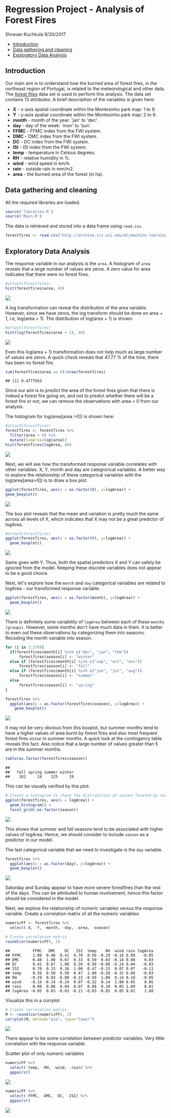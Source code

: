 Regression Project - Analysis of Forest Fires
================
Shravan Kuchkula
9/20/2017

-   [Introduction](#introduction)
-   [Data gathering and cleaning](#data-gathering-and-cleaning)
-   [Exploratory Data Analysis](#exploratory-data-analysis)

Introduction
------------

Our main aim is to understand how the burned area of forest fires, in the northeast region of Portugal, is related to the meteorological and other data. The [*forest fires*](http://archive.ics.uci.edu/ml/datasets/Forest+Fires) data set is used to perform this analysis. The data set contains 13 attributes. A brief description of the variables is given here:

-   **X** - x-axis spatial coordinate within the Montesinho park map: 1 to 9.
-   **Y** - y-axis spatial coordinate within the Montesinho park map: 2 to 9.
-   **month** - month of the year: 'jan' to 'dec'.
-   **day** - day of the week: 'mon' to 'sun'.
-   **FFMC** - FFMC index from the FWI system.
-   **DMC** - DMC index from the FWI system.
-   **DC** - DC index from the FWI system.
-   **ISI** - ISI index from the FWI system.
-   **temp** - temperature in Celsius degrees.
-   **RH** - relative humidity in %.
-   **wind** - wind speed in km/h.
-   **rain** - outside rain in mm/m2.
-   **area** - the burned area of the forest (in ha).

Data gathering and cleaning
---------------------------

All the required libraries are loaded.

``` r
source('libraries.R')
source('Main.R')
```

The data is retrieved and stored into a data frame using `read.csv`.

``` r
forestfires <- read.csv("http://archive.ics.uci.edu/ml/machine-learning-databases/forest-fires/forestfires.csv")
```

Exploratory Data Analysis
-------------------------

The response variable in our analysis is the `area`. A histogram of `area` reveals that a large number of values are zeros. A zero value for area indicates that there were no forest fires.

``` r
#attach(forestfires)
hist(forestfires$area, 40)
```

![](forestfires_files/figure-markdown_github/unnamed-chunk-3-1.png)

A log transformation can reveal the distribution of the area variable. However, since we have zeros, the log transform should be done on area + 1, i.e, log(area + 1). The distribution of log(area + 1) is shown:

``` r
#attach(forestfires)
hist(log(forestfires$area + 1), 40)
```

![](forestfires_files/figure-markdown_github/unnamed-chunk-4-1.png)

Even this log(area + 1) transformation does not help much as large number of values are zeros. A quick check reveals that 47.77 % of the time, there has been no forest fire.

``` r
sum(forestfires$area == 0)/nrow(forestfires)
```

    ## [1] 0.4777563

Since our aim is to predict the area of the forest fires given that there is indeed a forest fire going on, and not to predict whether there will be a forest fire or not, we can remove the observations with area = 0 from our analysis.

The histogram for log(area\[area &gt;0\]) is shown here:

``` r
#attach(forestfires)
forestfires <- forestfires %>%
  filter(area > 0) %>%
  mutate(logArea=log(area))
hist(forestfires$logArea, 40)
```

![](forestfires_files/figure-markdown_github/unnamed-chunk-6-1.png)

Next, we will see how the transformed response variable correlates with other variables. X, Y, month and day are categrorical variables. A better way to explore the relationship of these categorical variables with the log(area\[area&gt;0\]) is to draw a box plot.

``` r
ggplot(forestfires, aes(x = as.factor(X), y=logArea)) +
geom_boxplot()
```

![](forestfires_files/figure-markdown_github/unnamed-chunk-7-1.png)

The box plot reveals that the mean and variation is pretty much the same across all levels of X, which indicates that X may not be a great predictor of logArea.

``` r
#attach(forestfires)
ggplot(forestfires, aes(x = as.factor(Y), y=logArea)) +
  geom_boxplot()
```

![](forestfires_files/figure-markdown_github/unnamed-chunk-8-1.png)

Same goes with Y. Thus, both the spatial predictors X and Y can safely be ignored from the model. Keeping these discrete variables does not appear to be a good choice.

Next, let's explore how the `month` and `day` categorical variables are related to logArea - our transformed response variable.

``` r
ggplot(forestfires, aes(x = as.factor(month), y=logArea)) +
  geom_boxplot()
```

![](forestfires_files/figure-markdown_github/unnamed-chunk-9-1.png)

There is definitely some variability of `logArea` between each of these `months (groups)`. However, some months don't have much data in them. It is better to even out these observations by categorizing them into seasons. Recoding the month variable into season.

``` r
for (i in 1:270){
  if(forestfires$month[i] %in% c("dec", "jan", "feb"))
      forestfires$season[i] <- "winter"
  else if (forestfires$month[i] %in% c("sep", "oct", "nov"))
      forestfires$season[i] <- "fall"
  else if (forestfires$month[i] %in% c("jun", "jul", "aug"))
      forestfires$season[i] <- "summer"
  else
      forestfires$season[i] <- "spring"
}

forestfires %>%
  ggplot(aes(x = as.factor(forestfires$season), y=logArea)) +
    geom_boxplot()
```

![](forestfires_files/figure-markdown_github/unnamed-chunk-10-1.png)

It may not be very obvious from this boxplot, but summer months tend to have a higher values of area burnt by forest fires and also most frequent forest fires occur in summer months. A quick look at the contingency table reveals this fact. Also notice that a large number of values greater than 5 are in the summer months.

``` r
table(as.factor(forestfires$season))
```

    ## 
    ##   fall spring summer winter 
    ##    102     24    125     19

This can be visually verified by this plot:

``` r
# Create a histogram to check the distribution of values faceted by season.
ggplot(forestfires, aes(x = logArea)) +
  geom_histogram() + 
  facet_grid(~as.factor(season))
```

![](forestfires_files/figure-markdown_github/unnamed-chunk-12-1.png)

This shows that summer and fall seasons tend to be associated with higher values of logArea. Hence, we should consider to include `season` as a predictor in our model.

The last categorical variable that we need to investigate is the `day` variable.

``` r
forestfires %>%
  ggplot(aes(x = as.factor(day), y=logArea)) +
  geom_boxplot()
```

![](forestfires_files/figure-markdown_github/unnamed-chunk-13-1.png)

Saturday and Sunday appear to have more severe forestfires than the rest of the days. This can be attributed to human involvement, hence this factor should be considered in the model.

Next, we explore the relationship of numeric variables versus the response variable. Create a correlation matrix of all the numeric variables:

``` r
numericFF <- forestfires %>%
  select(-X, -Y, -month, -day, -area, -season)

# Create correlation matrix
round(cor(numericFF), 2)
```

    ##          FFMC   DMC    DC   ISI  temp    RH  wind rain logArea
    ## FFMC     1.00  0.48  0.41  0.70  0.56 -0.29 -0.16 0.08   -0.05
    ## DMC      0.48  1.00  0.67  0.33  0.50  0.03 -0.14 0.08    0.03
    ## DC       0.41  0.67  1.00  0.26  0.50 -0.08 -0.24 0.04   -0.03
    ## ISI      0.70  0.33  0.26  1.00  0.47 -0.15  0.07 0.07   -0.11
    ## temp     0.56  0.50  0.50  0.47  1.00 -0.50 -0.32 0.08   -0.03
    ## RH      -0.29  0.03 -0.08 -0.15 -0.50  1.00  0.14 0.10   -0.05
    ## wind    -0.16 -0.14 -0.24  0.07 -0.32  0.14  1.00 0.05    0.05
    ## rain     0.08  0.08  0.04  0.07  0.08  0.10  0.05 1.00    0.01
    ## logArea -0.05  0.03 -0.03 -0.11 -0.03 -0.05  0.05 0.01    1.00

Visualize this in a corrplot

``` r
# Create correlation matrix
M <- round(cor(numericFF), 2)
corrplot(M, method="pie", type="lower")
```

![](forestfires_files/figure-markdown_github/unnamed-chunk-15-1.png)

There appear to be some correlation between predictor variables. Very little correlation with the response variable.

Scatter plot of only numeric variables

``` r
numericFF %>%
  select(-temp, -RH, -wind, -rain) %>%
  ggpairs()
```

![](forestfires_files/figure-markdown_github/unnamed-chunk-16-1.png)

``` r
numericFF %>%
  select(-FFMC, -DMC, -DC, -ISI) %>%
  ggpairs()
```

![](forestfires_files/figure-markdown_github/unnamed-chunk-17-1.png)

